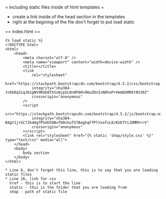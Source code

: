 
= including static files inside of html templates =
* create a link inside of the head section in the templates
* right at the begining of the file don't forget to put load static

== index.html ==

	{% load static %}
	<!DOCTYPE html>
	<html>
		<head>
			<meta charset="utf-8" />
			<meta name="viewport" content="width=device-width" />
			<title></title>
			<link
				rel="stylesheet"
				href="https://stackpath.bootstrapcdn.com/bootstrap/4.5.2/css/bootstrap.min.css"
				integrity="sha384-JcKb8q3iqJ61gNV9KGb8thSsNjpSL0n8PARn9HuZOnIxN0hoP+VmmDGMN5t9UJ0Z"
				crossorigin="anonymous"
			/>
			<script
				src="https://stackpath.bootstrapcdn.com/bootstrap/4.5.2/js/bootstrap.min.js"
				integrity="sha384-B4gt1jrGC7Jh4AgTPSdUtOBvfO8shuf57BaghqFfPlYxofvL8/KUEfYiJOMMV+rV"
				crossorigin="anonymous"
			></script>
			<link rel="stylesheet" href="{% static 'shop/style.css' %}" type="text/css" media="all">
		</head>
		<body>
			body section
		</body>
	</html>
	
	* Line 8, don't forget this line, this is to say that you are loading static files
	* Line 26, link for css 
	  href - this is to start the line
	  static - this is the folder that you are loading from
	  shop - path of static file
